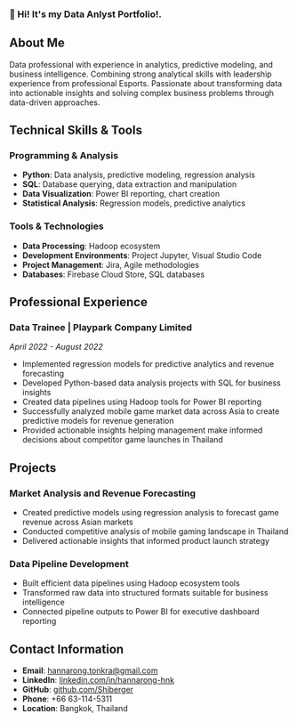 ### 👋 Hi! It's my Data Anlyst Portfolio!.

## About Me
Data professional with experience in analytics, predictive modeling, and business intelligence. Combining strong analytical skills with leadership experience from professional Esports. Passionate about transforming data into actionable insights and solving complex business problems through data-driven approaches.

## Technical Skills & Tools

### Programming & Analysis
- **Python**: Data analysis, predictive modeling, regression analysis
- **SQL**: Database querying, data extraction and manipulation
- **Data Visualization**: Power BI reporting, chart creation
- **Statistical Analysis**: Regression models, predictive analytics

### Tools & Technologies
- **Data Processing**: Hadoop ecosystem
- **Development Environments**: Project Jupyter, Visual Studio Code
- **Project Management**: Jira, Agile methodologies
- **Databases**: Firebase Cloud Store, SQL databases

## Professional Experience

### Data Trainee | Playpark Company Limited
*April 2022 - August 2022*

- Implemented regression models for predictive analytics and revenue forecasting
- Developed Python-based data analysis projects with SQL for business insights
- Created data pipelines using Hadoop tools for Power BI reporting
- Successfully analyzed mobile game market data across Asia to create predictive models for revenue generation
- Provided actionable insights helping management make informed decisions about competitor game launches in Thailand

## Projects

### Market Analysis and Revenue Forecasting
- Created predictive models using regression analysis to forecast game revenue across Asian markets
- Conducted competitive analysis of mobile gaming landscape in Thailand
- Delivered actionable insights that informed product launch strategy

### Data Pipeline Development
- Built efficient data pipelines using Hadoop ecosystem tools
- Transformed raw data into structured formats suitable for business intelligence
- Connected pipeline outputs to Power BI for executive dashboard reporting

## Contact Information

- **Email**: hannarong.tonkra@gmail.com
- **LinkedIn**: [linkedin.com/in/hannarong-hnk](https://linkedin.com/in/hannarong-hnk)
- **GitHub**: [github.com/Shiberger](https://github.com/Shiberger)
- **Phone**: +66 63-114-5311
- **Location**: Bangkok, Thailand
